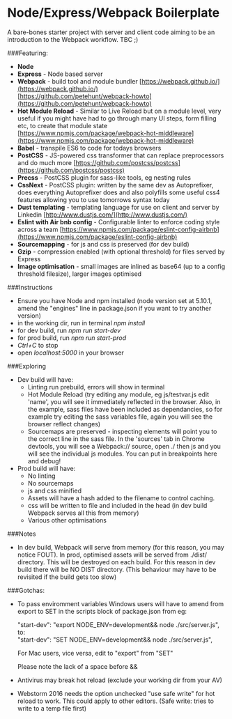 # Node/Express/Webpack Boilerplate

A bare-bones starter project with server and client code aiming to be an introduction to the Webpack workflow. TBC ;)

###Featuring:
- **Node**
- **Express** - Node based server
- **Webpack** - build tool and module bundler [https://webpack.github.io/](https://webpack.github.io/)<br/>
[https://github.com/petehunt/webpack-howto](https://github.com/petehunt/webpack-howto)
- **Hot Module Reload** - Similar to Live Reload but on a module level, very useful if you might have had to go through many UI steps, form filling etc, to create that module state [https://www.npmjs.com/package/webpack-hot-middleware](https://www.npmjs.com/package/webpack-hot-middleware)
- **Babel** - transpile ES6 to code for todays browsers
- **PostCSS** - JS-powered css transformer that can replace preprocessors and do much more [https://github.com/postcss/postcss](https://github.com/postcss/postcss)
- **Precss** - PostCSS plugin for sass-like tools, eg nesting rules
- **CssNext** - PostCSS plugin: written by the same dev as Autoprefixer, does everything Autoprefixer does and also polyfills some useful css4 features allowing you to use tomorrows syntax today
- **Dust templating** - templating language for use on client and server by Linkedin [http://www.dustjs.com/](http://www.dustjs.com/)
- **Eslint with Air bnb config** - Configurable linter to enforce coding style across a team [https://www.npmjs.com/package/eslint-config-airbnb](https://www.npmjs.com/package/eslint-config-airbnb)
- **Sourcemapping** - for js and css is preserved (for dev build)
- **Gzip** - compression enabled (with optional threshold) for files served by Express
- **Image optimisation** - small images are inlined as base64 (up to a config threshold filesize), larger images optimised

###Instructions
- Ensure you have Node and npm installed (node version set at 5.10.1, amend the "engines" line in package.json if you want to try another version)
- in the working dir, run in terminal _npm install_
- for dev build, run _npm run start-dev_
- for prod build, run _npm run start-prod_
- _Ctrl+C_ to stop
- open _localhost:5000_ in your browser

###Exploring
- Dev build will have:
  * Linting run prebuild, errors will show in terminal
  * Hot Module Reload (try editing any module, eg js/testvar.js edit 'name', you will see it immediately reflected in the browser. Also, in the example, sass files have been included as dependancies, so for example try editing the sass variables file, again you will see the browser reflect changes)
  * Sourcemaps are preserved - inspecting elements will point you to the correct line in the sass file. In the 'sources' tab in Chrome devtools, you will see a Webpack:// source, open ./ then js and you will see the individual js modules. You can put in breakpoints here and debug!
- Prod build will have:
  * No linting
  * No sourcemaps
  * js and css minified
  * Assets will have a hash added to the filename to control caching.
  * css will be written to file and included in the head (in dev build Webpack serves all this from memory)
  * Various other optimisations
  
###Notes
- In dev build, Webpack will serve from memory (for this reason, you may notice FOUT). In prod, optimised assets will be served from ./dist/ directory. This will be destroyed on each build. For this reason in dev build there will be NO DIST directory. (This behaviour may have to be revisited if the build gets too slow)

###Gotchas:
- To pass enviromment variables Windows users will have to amend from export to SET in the scripts block of package.json from eg:

    "start-dev": "export NODE_ENV=development&& node ./src/server.js",<br/>to:<br/> 
    "start-dev": "SET NODE_ENV=development&& node ./src/server.js",
    
    For Mac users, vice versa, edit to "export" from "SET"
    
    Please note the lack of a space before &&
- Antivirus may break hot reload (exclude your working dir from your AV)
- Webstorm 2016 needs the option unchecked "use safe write" for hot reload to work.
This could apply to other editors. (Safe write: tries to write to a temp file first)
